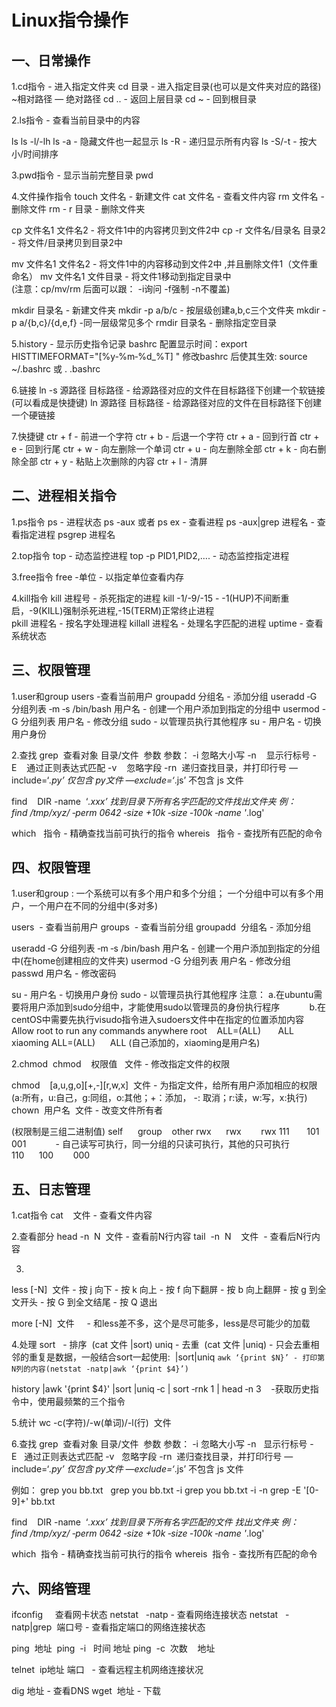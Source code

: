 # Linux指令操作
## 一、日常操作
1.cd指令   	- 进入指定文件夹
   cd  目录	- 进入指定目录(也可以是文件夹对应的路径)
			   ~相对路径 — 绝对路径
  cd  ..  	 - 返回上层目录
  cd  ~	 - 回到根目录

2.ls指令		- 查看当前目录中的内容

   ls
   ls  -l/-lh
   ls -a              - 隐藏文件也一起显示
   ls -R		- 递归显示所有内容
   ls -S/-t	        - 按大小/时间排序

3.pwd指令 	- 显示当前完整目录
   pwd

4.文件操作指令
touch  文件名	   - 新建文件
cat  文件名   		   - 查看文件内容
rm  文件名		    - 删除文件
rm - r  目录		    - 删除文件夹

cp  文件名1  文件名2	- 将文件1中的内容拷贝到文件2中
cp -r  文件名/目录名   目录2	- 将文件/目录拷贝到目录2中

mv	文件名1  文件名2	- 将文件1中的内容移动到文件2中 ,并且删除文件1（文件重命名）
mv	文件名1  文件目录	- 将文件1移动到指定目录中  
(注意：cp/mv/rm 后面可以跟： -i询问  -f强制  -n不覆盖)

mkdir  目录名		        - 新建文件夹
mkdir -p a/b/c		        - 按层级创建a,b,c三个文件夹
mkdir -p a/{b,c}/{d,e,f}	-同一层级常见多个
rmdir  目录名		        - 删除指定空目录

5.history		- 显示历史指令记录
bashrc 配置显示时间：export  HISTTIMEFORMAT="[%y‐%m‐%d_%T] " 
修改bashrc 后使其生效:  source ~/.bashrc  或 .  .bashrc   

6.链接
ln -s 源路径  目标路径		- 给源路径对应的文件在目标路径下创建一个软链接(可以看成是快捷键)
ln 源路径  目标路径		- 给源路径对应的文件在目标路径下创建一个硬链接

7.快捷键
ctr + f 		- 前进一个字符
ctr + b		- 后退一个字符
ctr + a		- 回到行首
ctr + e 		- 回到行尾
ctr + w		- 向左删除一个单词
ctr + u		- 向左删除全部
ctr + k		- 向右删除全部
ctr + y		- 粘贴上次删除的内容
ctr + l		- 清屏  

## 二、进程相关指令
1.ps指令
ps						- 进程状态
ps -aux  或者  ps ex		- 查看进程
ps -aux|grep 进程名		- 查看指定进程
psgrep  进程名

2.top指令
top 						- 动态监控进程
top  -p PID1,PID2,….		- 动态监控指定进程

3.free指令
free -单位				- 以指定单位查看内存

4.kill指令
kill 进程号					- 杀死指定的进程
kill -1/-9/-15				- -1(HUP)不间断重启，-9(KILL)强制杀死进程,-15(TERM)正常终止进程  
pkill  进程名				- 按名字处理进程
killall 进程名				- 处理名字匹配的进程
uptime					- 查看系统状态

## 三、权限管理
1.user和group
users 						-查看当前用户
groupadd  分组名				- 添加分组
useradd ‐G 分组列表 ‐m ‐s /bin/bash 用户名		- 创建一个用户添加到指定的分组中
usermod -G 分组列表 用户名		- 修改分组
sudo							- 以管理员执行其他程序
su - 用户名					        - 切换用户身份

2.查找
grep  查看对象 目录/文件  参数
参数：
-i      忽略大小写
-n    显示行标号
-E    通过正则表达式匹配
-v    忽略字段
-rn  递归查找目录，并打印行号
—include=‘*.py’     仅包含 py文件
—exclude=‘*.js’      不包含 js 文件

find    DIR -name  ‘*.xxx’ 找到目录下所有名字匹配的文件找出文件夹
例：find /tmp/xyz/ ‐perm 0642 ‐size +10k ‐size ‐100k ‐name '*.log'

which         指令 - 精确查找当前可执行的指令
whereis      指令 - 查找所有匹配的命令

## 四、权限管理
1.user和group : 一个系统可以有多个用户和多个分组； 一个分组中可以有多个用户，一个用户在不同的分组中(多对多)

users           - 查看当前用户
groups        - 查看当前分组
groupadd  分组名          - 添加分组

useradd ‐G 分组列表 ‐m ‐s /bin/bash 用户名      - 创建一个用户添加到指定的分组中(在home创建相应的文件夹)
usermod -G 分组列表 用户名         - 修改分组
passwd 用户名         - 修改密码

su - 用户名     - 切换用户身份
sudo               - 以管理员执行其他程序
注意： a.在ubuntu需要将用户添加到sudo分组中，才能使用sudo以管理员的身份执行程序
             b.在centOS中需要先执行visudo指令进入sudoers文件中在指定的位置添加内容
Allow root to run any commands anywhere
root    ALL=(ALL)       ALL
xiaoming ALL=(ALL)      ALL (自己添加的，xiaoming是用户名)

2.chmod 
chmod    权限值   文件 - 修改指定文件的权限

chmod    [a,u,g,o][+,-][r,w,x]  文件 - 为指定文件，给所有用户添加相应的权限
   (a:所有，u:自己，g:同组，o:其他；+：添加， -: 取消；r:读，w:写，x:执行)
chown  用户名  文件 - 改变文件所有者

(权限制是三组二进制值)
self      group    other
rwx      rwx        rwx
111       101 001            - 自己读写可执行，同一分组的只读可执行，其他的只可执行
110      100        000

## 五、日志管理
1.cat指令
cat    文件 - 查看文件内容

2.查看部分
head -n  N  文件 - 查看前N行内容
tail  -n  N    文件  - 查看后N行内容

3.
less [-N]  文件
- 按 j 向下
- 按 k 向上
- 按 f 向下翻屏
- 按 b 向上翻屏
- 按 g 到全文开头
- 按 G 到全文结尾
- 按 Q 退出  

more [-N]  文件     - 和less差不多，这个是尽可能多，less是尽可能少的加载

4.处理
sort   - 排序  (cat 文件 |sort)
uniq - 去重  (cat 文件 |uniq) - 只会去重相邻的重复是数据，一般结合sort一起使用:  |sort|uniq
`awk ‘{print $N}’ - 打印第N列的内容(netstat -natp|awk ‘{print $4}’)`

history |awk '{print $4}' |sort |uniq ‐c | sort ‐rnk 1 | head ‐n 3    -获取历史指令中，使用最频繁的三个指令

5.统计
wc -c(字符)/-w(单词)/-l(行)  文件

6.查找
grep  查看对象 目录/文件  参数
参数：
-i 忽略大小写
-n   显示行标号
-E   通过正则表达式匹配
-v   忽略字段
-rn  递归查找目录，并打印行号
—include=‘*.py’ 仅包含 py文件
—exclude=‘*.js’ 不包含 js 文件

例如：
grep you bb.txt  
grep you bb.txt -i
grep you bb.txt -i -n
grep -E '[0-9]+' bb.txt 

find    DIR -name  ‘*.xxx’ 找到目录下所有名字匹配的文件
找出文件夹
例：find /tmp/xyz/ ‐perm 0642 ‐size +10k ‐size ‐100k ‐name '*.log'

which  指令               - 精确查找当前可执行的指令
whereis  指令           - 查找所有匹配的命令


## 六、网络管理
ifconfig     查看网卡状态
netstat   -natp                              - 查看网络连接状态
netstat   -natp|grep  端口号      - 查看指定端口的网络连接状态 

ping  地址 
ping  -i   时间 地址
ping  -c  次数    地址

telnet  ip地址 端口                       - 查看远程主机网络连接状况

dig 地址             - 查看DNS
wget  地址         - 下载